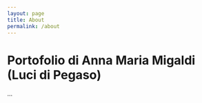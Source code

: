 ```yaml
---
layout: page
title: About
permalink: /about
---
```


# Portofolio di Anna Maria Migaldi (Luci di Pegaso)

...